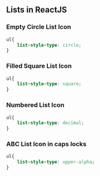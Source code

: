 ## Lists in ReactJS 


### Empty Circle List Icon
```css
ul{
    list-style-type: circle;
}
```

### Filled Square List Icon
```css
ul{
    list-style-type: square;
}
```

### Numbered List Icon
```css
ul{
    list-style-type: decimal;
}
```

### ABC List Icon in caps locks
```css
ul{
    list-style-type: upper-alpha;
}
```